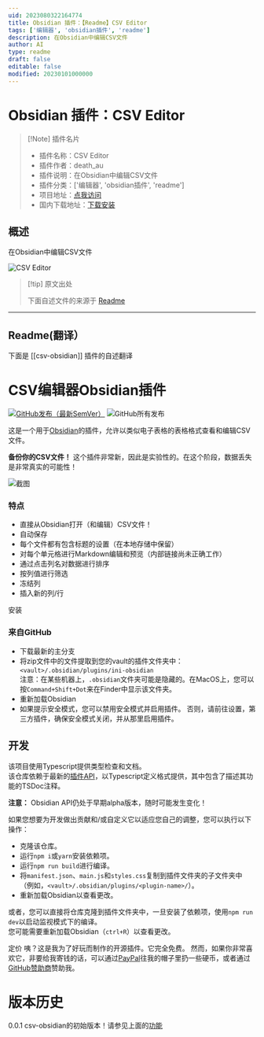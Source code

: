 ```yaml
---
uid: 2023080322164774
title: Obsidian 插件：【Readme】CSV Editor
tags: ['编辑器', 'obsidian插件', 'readme']
description: 在Obsidian中编辑CSV文件
author: AI
type: readme
draft: false
editable: false
modified: 20230101000000
---
```


# Obsidian 插件：CSV Editor

> [!Note] 插件名片
> - 插件名称：CSV Editor
> - 插件作者：death_au
> - 插件说明：在Obsidian中编辑CSV文件
> - 插件分类：['编辑器', 'obsidian插件', 'readme']
> - 项目地址：[点我访问](https://github.com/deathau/csv-obsidian)
> - 国内下载地址：[下载安装](https://pkmer.cn/products/plugin/pluginMarket/?csv-obsidian)

## 概述

在Obsidian中编辑CSV文件

![CSV Editor](https://cdn.pkmer.cn/covers/csv-obsidian.png!pkmer)

> [!tip] 原文出处
> 
>下面自述文件的来源于 [Readme](https://ghproxy.net/https://raw.githubusercontent.com/deathau/csv-obsidian/main/README.md)
> 

---

## Readme(翻译）

下面是 [[csv-obsidian]] 插件的自述翻译


# CSV编辑器Obsidian插件
[![GitHub发布（最新SemVer）](https://img.shields.io/github/v/release/deathau/csv-obsidian?style=for-the-badge&sort=semver)](https://github.com/csv-obsidian/releases/latest)
![GitHub所有发布](https://img.shields.io/github/downloads/deathau/csv-obsidian/total?style=for-the-badge)

这是一个用于[Obsidian](https://obsidian.md)的插件，允许以类似电子表格的表格格式查看和编辑CSV文件。

**备份你的CSV文件！** 这个插件非常新，因此是实验性的。在这个阶段，数据丢失是非常真实的可能性！

![截图](https://github.com/deathau/csv-obsidian/raw/main/screenshot.png)

### 特点
- 直接从Obsidian打开（和编辑）CSV文件！
- 自动保存
- 每个文件都有包含标题的设置（在本地存储中保留）
- 对每个单元格进行Markdown编辑和预览（内部链接尚未正确工作）
- 通过点击列名对数据进行排序
- 按列值进行筛选
- 冻结列
- 插入新的列/行

安装

### 来自GitHub
- 下载最新的主分支
- 将zip文件中的文件提取到您的vault的插件文件夹中：`<vault>/.obsidian/plugins/ini-obsidian`  
注意：在某些机器上，`.obsidian`文件夹可能是隐藏的。在MacOS上，您可以按`Command+Shift+Dot`来在Finder中显示该文件夹。
- 重新加载Obsidian
- 如果提示安全模式，您可以禁用安全模式并启用插件。
否则，请前往设置，第三方插件，确保安全模式关闭，并从那里启用插件。

## 开发

该项目使用Typescript提供类型检查和文档。  
该仓库依赖于最新的[插件API](https://github.com/obsidianmd/obsidian-api)，以Typescript定义格式提供，其中包含了描述其功能的TSDoc注释。

**注意：** Obsidian API仍处于早期alpha版本，随时可能发生变化！

如果您想要为开发做出贡献和/或自定义它以适应您自己的调整，您可以执行以下操作：
- 克隆该仓库。
- 运行`npm i`或`yarn`安装依赖项。
- 运行`npm run build`进行编译。
- 将`manifest.json`、`main.js`和`styles.css`复制到插件文件夹的子文件夹中（例如，`<vault>/.obsidian/plugins/<plugin-name>/`）。
- 重新加载Obsidian以查看更改。

或者，您可以直接将仓库克隆到插件文件夹中，一旦安装了依赖项，使用`npm run dev`以启动监视模式下的编译。  
您可能需要重新加载Obsidian（`ctrl+R`）以查看更改。

定价
咦？这是我为了好玩而制作的开源插件。它完全免费。
然而，如果你非常喜欢它，非要给我寄钱的话，可以通过[PayPal](https://paypal.me/deathau)往我的帽子里扔一些硬币，或者通过[GitHub赞助商](https://github.com/sponsors/deathau)赞助我。

# 版本历史

0.0.1
csv-obsidian的初始版本！请参见上面的[功能](#Features)



